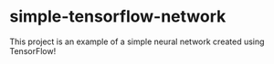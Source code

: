 # simple-tensorflow-network

This project is an example of a simple neural network created using TensorFlow!
